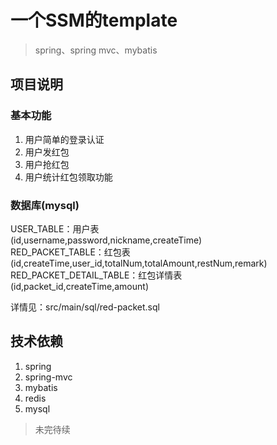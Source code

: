 # 一个SSM的template
> spring、spring mvc、mybatis

## 项目说明
### 基本功能
1. 用户简单的登录认证
2. 用户发红包
3. 用户抢红包
4. 用户统计红包领取功能

### 数据库(mysql)
USER_TABLE：用户表  
  (id,username,password,nickname,createTime)    
RED_PACKET_TABLE：红包表  
  (id,createTime,user_id,totalNum,totalAmount,restNum,remark)   
RED_PACKET_DETAIL_TABLE：红包详情表  
  (id,packet_id,createTime,amount)  

详情见：src/main/sql/red-packet.sql


## 技术依赖
1. spring
2. spring-mvc
3. mybatis
4. redis
5. mysql

> 未完待续